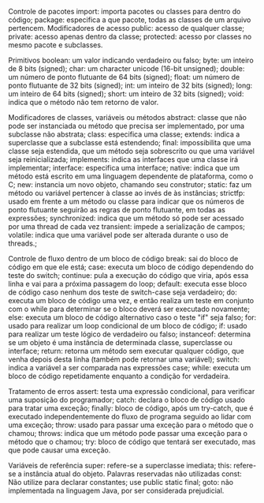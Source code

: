 Controle de pacotes
import: importa pacotes ou classes para dentro do código;
package: especifica a que pacote, todas as classes de um arquivo pertencem.
Modificadores de acesso
public: acesso de qualquer classe;
private: acesso apenas dentro da classe;
protected: acesso por classes no mesmo pacote e subclasses.

Primitivos
boolean: um valor indicando verdadeiro ou falso;
byte: um inteiro de 8 bits (signed);
char: um character unicode (16-bit unsigned);
double: um número de ponto flutuante de 64 bits (signed);
float: um número de ponto flutuante de 32 bits (signed);
int: um inteiro de 32 bits (signed);
long: um inteiro de 64 bits (signed);
short: um inteiro de 32 bits (signed);
void: indica que o método não tem retorno de valor.

Modificadores de classes, variáveis ou métodos
abstract: classe que não pode ser instanciada ou método que precisa ser implementado, por uma subclasse não abstrata;
class: especifica uma classe;
extends: indica a superclasse que a subclasse está estendendo;
final: impossibilita que uma classe seja estendida, que um método seja sobrescrito ou que uma variável seja reinicializada;
implements: indica as interfaces que uma classe irá implementar;
interface: especifica uma interface;
native: indica que um método está escrito em uma linguagem dependente de plataforma, como o C;
new: instancia um novo objeto, chamando seu construtor;
static: faz um método ou variável pertencer à classe ao invés de às instâncias;
strictfp: usado em frente a um método ou classe para indicar que os números de ponto flutuante seguirão as regras de ponto flutuante, em todas as expressões;
synchronized: indica que um método só pode ser acessado por uma thread de cada vez
transient: impede a serialização de campos;
volatile: indica que uma variável pode ser alterada durante o uso de threads.;

Controle de fluxo dentro de um bloco de código
break: sai do bloco de código em que ele está;
case: executa um bloco de código dependendo do teste do switch;
continue: pula a execução do código que viria, após essa linha e vai para a próxima passagem do loop;
default: executa esse bloco de código caso nenhum dos teste de switch-case seja verdadeiro;
do: executa um bloco de código uma vez, e então realiza um teste em conjunto com o while para determinar se o bloco deverá ser executado novamente;
else: executa um bloco de código alternativo caso o teste "if" seja falso;
for: usado para realizar um loop condicional de um bloco de código;
if: usado para realizar um teste lógico de verdadeiro ou falso;
instanceof: determina se um objeto é uma instância de determinada classe, superclasse ou interface;
return: retorna um método sem executar qualquer código, que venha depois desta linha (também pode retornar uma variável);
switch: indica a variável a ser comparada nas expressões case;
while: executa um bloco de código repetidamente enquanto a condição for verdadeira.

Tratamento de erros
assert: testa uma expressão condicional, para verificar uma suposição do programador;
catch: declara o bloco de código usado para tratar uma exceção;
finally: bloco de código, após um try-catch, que é executado independentemente do fluxo de programa seguido ao lidar com uma exceção;
throw: usado para passar uma exceção para o método que o chamou;
throws: indica que um método pode passar uma exceção para o método que o chamou;
try: bloco de código que tentará ser executado, mas que pode causar uma exceção.

Variáveis de referência
super: refere-se a superclasse imediata;
this: refere-se a instância atual do objeto.
Palavras reservadas não utilizadas
const: Não utilize para declarar constantes; use public static final;
goto: não implementada na linguagem Java, por ser considerada prejudicial.
